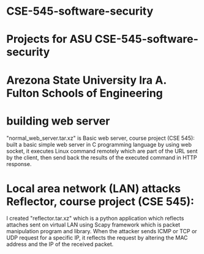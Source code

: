 # CSE-545-software-security

# Projects for ASU CSE-545-software-security

# Arezona State University  Ira A. Fulton Schools of Engineering

# building web server
"normal_web_server.tar.xz"  is Basic web server, course project (CSE 545):
built a basic simple web server in C programming language by using web socket, it executes Linux command remotely which are part of the URL sent by the client, then send back the results of the executed command in HTTP response.

# Local area network (LAN) attacks Reflector, course project (CSE 545):
 I created "reflector.tar.xz" which is a python application which reflects attaches sent on virtual LAN using Scapy framework which is packet manipulation program and library. When the attacker sends ICMP or TCP or UDP request for a specific IP, it reflects the request by altering the MAC address and the IP of the received packet.
